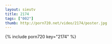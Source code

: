 ```yaml
--- 
layout: sieutv
title: 2174
tags: ["002"]
thumb: http://porn720.net/video/2174/poster.jpg
---
```

{% include porn720 key="2174" %} 
